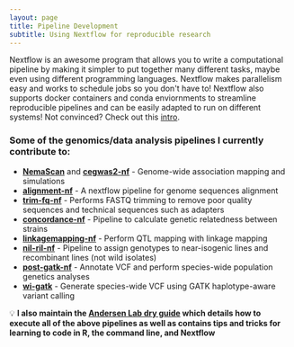```yaml
---
layout: page
title: Pipeline Development
subtitle: Using Nextflow for reproducible research
---
```


Nextflow is an awesome program that allows you to write a computational pipeline by making it simpler to put together many different tasks, maybe even using different programming languages. Nextflow makes parallelism easy and works to schedule jobs so you don't have to! Nextflow also supports docker containers and conda enviornments to streamline reproducible pipelines and can be easily adapted to run on different systems! Not convinced? Check out this [intro](https://www.nextflow.io/).

### Some of the genomics/data analysis pipelines I currently contribute to:
* [**NemaScan**](https://github.com/AndersenLab/NemaScan) and [**cegwas2-nf**](https://github.com/AndersenLab/cegwas2-nf) - Genome-wide association mapping and simulations
* [**alignment-nf**](https://github.com/AndersenLab/alignment-nf) - A nextflow pipeline for genome sequences alignment
* [**trim-fq-nf**](https://github.com/AndersenLab/trim-fq-nf) - Performs FASTQ trimming to remove poor quality sequences and technical sequences such as adapters
* [**concordance-nf**](https://github.com/AndersenLab/concordance-nf) - Pipeline to calculate genetic relatedness between strains
* [**linkagemapping-nf**](https://github.com/AndersenLab/linkagemapping-nf) - Perform QTL mapping with linkage mapping
* [**nil-ril-nf**](https://github.com/AndersenLab/nil-ril-nf) - Pipeline to assign genotypes to near-isogenic lines and recombinant lines (not wild isolates)
* [**post-gatk-nf**](https://github.com/AndersenLab/post-gatk-nf) - Annotate VCF and perform species-wide population genetics analyses
* [**wi-gatk**](https://github.com/AndersenLab/wi-gatk) - Generate species-wide VCF using GATK haplotype-aware variant calling

💡 **I also maintain the [Andersen Lab dry guide](http://andersenlab.org/dry-guide/latest/) which details how to execute all of the above pipelines as well as contains tips and tricks for learning to code in R, the command line, and Nextflow**